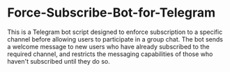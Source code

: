 # Force-Subscribe-Bot-for-Telegram
This is a Telegram bot script designed to enforce subscription to a specific channel before allowing users to participate in a group chat. The bot sends a welcome message to new users who have already subscribed to the required channel, and restricts the messaging capabilities of those who haven't subscribed until they do so.
